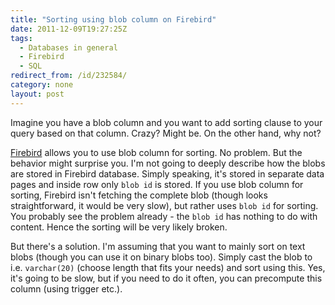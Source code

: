 ```yaml
---
title: "Sorting using blob column on Firebird"
date: 2011-12-09T19:27:25Z
tags:
  - Databases in general
  - Firebird
  - SQL
redirect_from: /id/232584/
category: none
layout: post
---
```

Imagine you have a blob column and you want to add sorting clause to your query based on that column. Crazy? Might be. On the other hand, why not?

[Firebird][1] allows you to use blob column for sorting. No problem. But the behavior might surprise you. I'm not going to deeply describe how the blobs are stored in Firebird database. Simply speaking, it's stored in separate data pages and inside row only `blob id` is stored. If you use blob column for sorting, Firebird isn't fetching the complete blob (though looks straightforward, it would be very slow), but rather uses `blob id` for sorting. You probably see the problem already - the `blob id` has nothing to do with content. Hence the sorting will be very likely broken.

But there's a solution. I'm assuming that you want to mainly sort on text blobs (though you can use it on binary blobs too). Simply cast the blob to i.e. `varchar(20)` (choose length that fits your needs) and sort using this. Yes, it's going to be slow, but if you need to do it often, you can precompute this column (using trigger etc.).

[1]: http://www.firebirdsql.org
